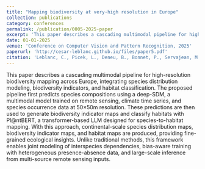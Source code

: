 ```yaml
---
title: "Mapping biodiversity at very-high resolution in Europe"
collection: publications
category: conferences
permalink: /publication/0005-2025-paper
excerpt: 'This paper describes a cascading multimodal pipeline for high-resolution biodiversity mapping across Europe, integrating species distribution modeling, biodiversity indicators, and habitat classification.'
date: 01-01-2025
venue: 'Conference on Computer Vision and Pattern Recognition, 2025'
paperurl: 'http://cesar-leblanc.github.io/files/paper5.pdf'
citation: 'Leblanc, C., Picek, L., Deneu, B., Bonnet, P., Servajean, M., Palard, R., & Joly, A. (2025). Mapping biodiversity at very-high resolution in Europe. arXiv preprint arXiv:2504.05231.'
---
```


This paper describes a cascading multimodal pipeline for high-resolution biodiversity mapping across Europe, integrating species distribution modeling, biodiversity indicators, and habitat classification.
The proposed pipeline first predicts species compositions using a deep-SDM, a multimodal model trained on remote sensing, climate time series, and species occurrence data at 50×50m resolution.
These predictions are then used to generate biodiversity indicator maps and classify habitats with Pl@ntBERT, a transformer-based LLM designed for species-to-habitat mapping.
With this approach, continental-scale species distribution maps, biodiversity indicator maps, and habitat maps are produced, providing fine-grained ecological insights.
Unlike traditional methods, this framework enables joint modeling of interspecies dependencies, bias-aware training with heterogeneous presence-absence data, and large-scale inference from multi-source remote sensing inputs.